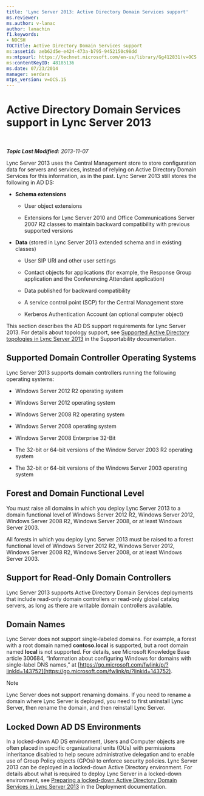 ```yaml
---
title: 'Lync Server 2013: Active Directory Domain Services support'
ms.reviewer: 
ms.author: v-lanac
author: lanachin
f1.keywords:
- NOCSH
TOCTitle: Active Directory Domain Services support
ms:assetid: aeb62d5e-e424-473a-b795-9452150c98dd
ms:mtpsurl: https://technet.microsoft.com/en-us/library/Gg412831(v=OCS.15)
ms:contentKeyID: 48185136
ms.date: 07/23/2014
manager: serdars
mtps_version: v=OCS.15
---
```


<div data-xmlns="http://www.w3.org/1999/xhtml">

<div class="topic" data-xmlns="http://www.w3.org/1999/xhtml" data-msxsl="urn:schemas-microsoft-com:xslt" data-cs="http://msdn.microsoft.com/">

<div data-asp="http://msdn2.microsoft.com/asp">

# Active Directory Domain Services support in Lync Server 2013

</div>

<div id="mainSection">

<div id="mainBody">

<span> </span>

_**Topic Last Modified:** 2013-11-07_

Lync Server 2013 uses the Central Management store to store configuration data for servers and services, instead of relying on Active Directory Domain Services for this information, as in the past. Lync Server 2013 still stores the following in AD DS:

  - **Schema extensions**
    
      - User object extensions
    
      - Extensions for Lync Server 2010 and Office Communications Server 2007 R2 classes to maintain backward compatibility with previous supported versions

  - **Data** (stored in Lync Server 2013 extended schema and in existing classes)
    
      - User SIP URI and other user settings
    
      - Contact objects for applications (for example, the Response Group application and the Conferencing Attendant application)
    
      - Data published for backward compatibility
    
      - A service control point (SCP) for the Central Management store
    
      - Kerberos Authentication Account (an optional computer object)

This section describes the AD DS support requirements for Lync Server 2013. For details about topology support, see [Supported Active Directory topologies in Lync Server 2013](lync-server-2013-supported-active-directory-topologies.md) in the Supportability documentation.

<div>

## Supported Domain Controller Operating Systems

Lync Server 2013 supports domain controllers running the following operating systems:

  - Windows Server 2012 R2 operating system

  - Windows Server 2012 operating system

  - Windows Server 2008 R2 operating system

  - Windows Server 2008 operating system

  - Windows Server 2008 Enterprise 32-Bit

  - The 32-bit or 64-bit versions of the Window Server 2003 R2 operating system

  - The 32-bit or 64-bit versions of the Windows Server 2003 operating system

</div>

<div>

## Forest and Domain Functional Level

You must raise all domains in which you deploy Lync Server 2013 to a domain functional level of Windows Server 2012 R2, Windows Server 2012, Windows Server 2008 R2, Windows Server 2008, or at least Windows Server 2003.

All forests in which you deploy Lync Server 2013 must be raised to a forest functional level of Windows Server 2012 R2, Windows Server 2012, Windows Server 2008 R2, Windows Server 2008, or at least Windows Server 2003.

</div>

<div>

## Support for Read-Only Domain Controllers

Lync Server 2013 supports Active Directory Domain Services deployments that include read-only domain controllers or read-only global catalog servers, as long as there are writable domain controllers available.

</div>

<div>

## Domain Names

Lync Server does not support single-labeled domains. For example, a forest with a root domain named **contoso.local** is supported, but a root domain named **local** is not supported. For details, see Microsoft Knowledge Base article 300684, “Information about configuring Windows for domains with single-label DNS names,” at [https://go.microsoft.com/fwlink/p/?linkId=143752](https://go.microsoft.com/fwlink/p/?linkid=143752).

<div>


> [!NOTE]  
> Lync Server does not support renaming domains. If you need to rename a domain where Lync Server is deployed, you need to first uninstall Lync Server, then rename the domain, and then reinstall Lync Server.



</div>

</div>

<div>

## Locked Down AD DS Environments

In a locked-down AD DS environment, Users and Computer objects are often placed in specific organizational units (OUs) with permissions inheritance disabled to help secure administrative delegation and to enable use of Group Policy objects (GPOs) to enforce security policies. Lync Server 2013 can be deployed in a locked-down Active Directory environment. For details about what is required to deploy Lync Server in a locked-down environment, see [Preparing a locked-down Active Directory Domain Services in Lync Server 2013](lync-server-2013-preparing-a-locked-down-active-directory-domain-services.md) in the Deployment documentation.

</div>

</div>

<span> </span>

</div>

</div>

</div>

